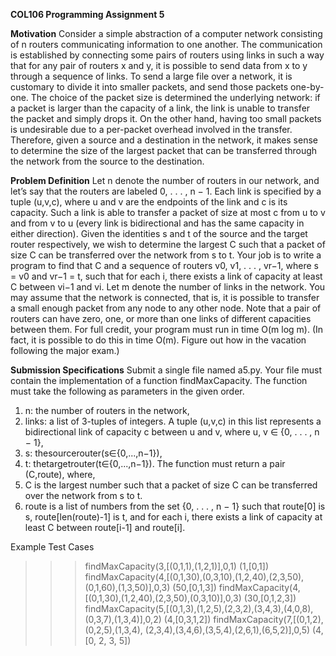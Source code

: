 **COL106 Programming Assignment 5**

**Motivation**
Consider a simple abstraction of a computer network consisting of n routers communicating information to one another. The communication is established by connecting some pairs of routers using links in such a way that for any pair of routers x and y, it is possible to send data from x to y through a sequence of links. To send a large file over a network, it is customary to divide it into smaller packets, and send those packets one-by-one. The choice of the packet size is determined the underlying network: if a packet is larger than the capacity of a link, the link is unable to transfer the packet and simply drops it. On the other hand, having too small packets is undesirable due to a per-packet overhead involved in the transfer. Therefore, given a source and a destination in the network, it makes sense to determine the size of the largest packet that can be transferred through the network from the source to the destination.

**Problem Definition**
Let n denote the number of routers in our network, and let’s say that the routers are labeled 0, . . . , n − 1. Each link is specified by a tuple (u,v,c), where u and v are the endpoints of the link and c is its capacity. Such a link is able to transfer a packet of size at most c from u to v and from v to u (every link is bidirectional and has the same capacity in either direction). Given the identities s and t of the source and the target router respectively, we wish to determine the largest C such that a packet of size C can be transferred over the network from s to t. Your job is to write a program to find that C and a sequence of routers v0, v1, . . . , vr−1, where s = v0 and vr−1 = t, such that for each i, there exists a link of capacity at least C between vi−1 and vi.
Let m denote the number of links in the network. You may assume that the network is connected, that is, it is possible to transfer a small enough packet from any node to any other node. Note that a pair of routers can have zero, one, or more than one links of different capacities between them. For full credit, your program must run in time O(m log m). (In fact, it is possible to do this in time O(m). Figure out how in the vacation following the major exam.)

**Submission Specifications**
Submit a single file named a5.py. Your file must contain the implementation of a function findMaxCapacity. The function must take the following as parameters in the given order.
1. n: the number of routers in the network,
2. links: a list of 3-tuples of integers. A tuple (u,v,c) in this list represents a bidirectional link of
capacity c between u and v, where u, v ∈ {0, . . . , n − 1},
3. s: thesourcerouter(s∈{0,...,n−1}),
4. t: thetargetrouter(t∈{0,...,n−1}).
The function must return a pair (C,route), where,
1. C is the largest number such that a packet of size C can be transferred over the network from s to t.
2. route is a list of numbers from the set {0, . . . , n − 1} such that route[0] is s, route[len(route)-1] is t, and for each i, there exists a link of capacity at least C between route[i-1] and route[i].

Example Test Cases
>>> findMaxCapacity(3,[(0,1,1),(1,2,1)],0,1)
(1,[0,1]) 
>>> findMaxCapacity(4,[(0,1,30),(0,3,10),(1,2,40),(2,3,50),(0,1,60),(1,3,50)],0,3)
(50,[0,1,3])
>>> findMaxCapacity(4,[(0,1,30),(1,2,40),(2,3,50),(0,3,10)],0,3)
(30,[0,1,2,3])
>>> findMaxCapacity(5,[(0,1,3),(1,2,5),(2,3,2),(3,4,3),(4,0,8),(0,3,7),(1,3,4)],0,2)
(4,[0,3,1,2])
>>> findMaxCapacity(7,[(0,1,2),(0,2,5),(1,3,4), (2,3,4),(3,4,6),(3,5,4),(2,6,1),(6,5,2)],0,5)
(4,[0, 2, 3, 5])
